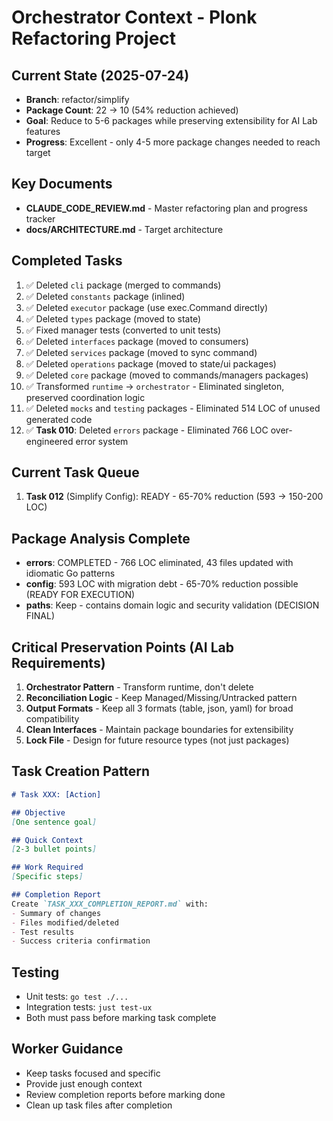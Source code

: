 # Orchestrator Context - Plonk Refactoring Project

## Current State (2025-07-24)
- **Branch**: refactor/simplify
- **Package Count**: 22 → 10 (54% reduction achieved)
- **Goal**: Reduce to 5-6 packages while preserving extensibility for AI Lab features
- **Progress**: Excellent - only 4-5 more package changes needed to reach target

## Key Documents
- **CLAUDE_CODE_REVIEW.md** - Master refactoring plan and progress tracker
- **docs/ARCHITECTURE.md** - Target architecture

## Completed Tasks
1. ✅ Deleted `cli` package (merged to commands)
2. ✅ Deleted `constants` package (inlined)
3. ✅ Deleted `executor` package (use exec.Command directly)
4. ✅ Deleted `types` package (moved to state)
5. ✅ Fixed manager tests (converted to unit tests)
6. ✅ Deleted `interfaces` package (moved to consumers)
7. ✅ Deleted `services` package (moved to sync command)
8. ✅ Deleted `operations` package (moved to state/ui packages)
9. ✅ Deleted `core` package (moved to commands/managers packages)
10. ✅ Transformed `runtime` → `orchestrator` - Eliminated singleton, preserved coordination logic
11. ✅ Deleted `mocks` and `testing` packages - Eliminated 514 LOC of unused generated code
12. ✅ **Task 010**: Deleted `errors` package - Eliminated 766 LOC over-engineered error system

## Current Task Queue
1. **Task 012** (Simplify Config): READY - 65-70% reduction (593 → 150-200 LOC)

## Package Analysis Complete
- **errors**: COMPLETED - 766 LOC eliminated, 43 files updated with idiomatic Go patterns
- **config**: 593 LOC with migration debt - 65-70% reduction possible (READY FOR EXECUTION)
- **paths**: Keep - contains domain logic and security validation (DECISION FINAL)

## Critical Preservation Points (AI Lab Requirements)
1. **Orchestrator Pattern** - Transform runtime, don't delete
2. **Reconciliation Logic** - Keep Managed/Missing/Untracked pattern
3. **Output Formats** - Keep all 3 formats (table, json, yaml) for broad compatibility
4. **Clean Interfaces** - Maintain package boundaries for extensibility
5. **Lock File** - Design for future resource types (not just packages)

## Task Creation Pattern
```markdown
# Task XXX: [Action]

## Objective
[One sentence goal]

## Quick Context
[2-3 bullet points]

## Work Required
[Specific steps]

## Completion Report
Create `TASK_XXX_COMPLETION_REPORT.md` with:
- Summary of changes
- Files modified/deleted
- Test results
- Success criteria confirmation
```

## Testing
- Unit tests: `go test ./...`
- Integration tests: `just test-ux`
- Both must pass before marking task complete

## Worker Guidance
- Keep tasks focused and specific
- Provide just enough context
- Review completion reports before marking done
- Clean up task files after completion
